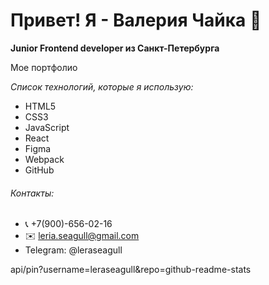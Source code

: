 # Привет! Я - Валерия Чайка 👋 
 **Junior Frontend developer из Санкт-Петербурга** 

Мое портфолио

*Список технологий, которые я использую:* 

 - HTML5
 - CSS3
 - JavaScript
 - React
 - Figma
 - Webpack
 - GitHub


###### Контакты:

-   📞  +7(900)-656-02-16
-   ✉️  [leria.seagull@gmail.com](mailto:kvaratsheliamihail@yandex.ru)
-   Telegram: @leraseagull

api/pin?username=leraseagull&repo=github-readme-stats
